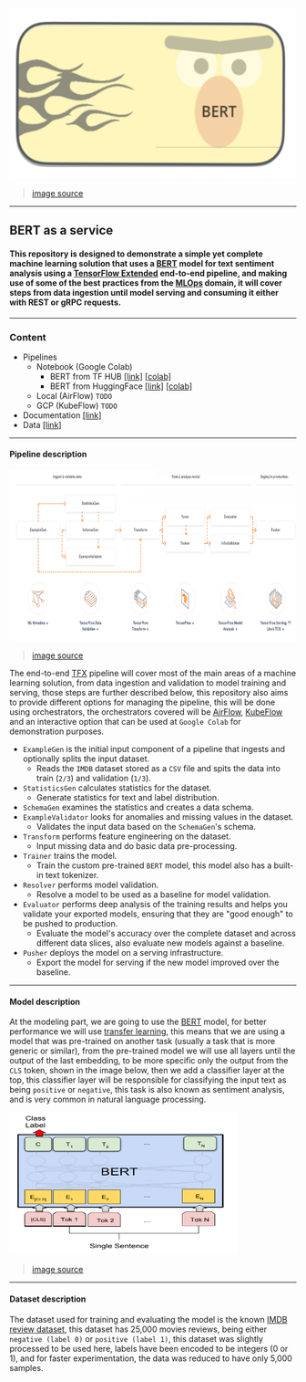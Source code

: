 <img src="https://github.com/dimitreOliveira/bert-as-a-service_TFX/blob/main/Assets/bert_icon.png?raw=true" width="800" height="300">

> [image source](https://jalammar.github.io/illustrated-bert/)

---

## BERT as a service

#### This repository is designed to demonstrate a simple yet complete machine learning solution that uses a [BERT](https://github.com/google-research/bert) model for text sentiment analysis using a [TensorFlow Extended](https://www.tensorflow.org/tfx) end-to-end pipeline, and making use of some of the best practices from the [MLOps](https://en.wikipedia.org/wiki/MLOps) domain, it will cover steps from data ingestion until model serving and consuming it either with REST or gRPC requests.

---

### Content
- Pipelines
  - Notebook (Google Colab)
    - BERT from TF HUB [[link]](https://github.com/dimitreOliveira/bert-as-a-service_TFX/blob/main/Pipeline/Notebook%20(Google%20Colab)/BERT_as_a_service_TFX_Colab_(TF_HUB).ipynb) [[colab]](https://colab.research.google.com/drive/1_9zttTBbQaLDDAo8VbC9bgOKnw_vQNCf?usp=sharing)
    - BERT from HuggingFace [[link]](https://github.com/dimitreOliveira/bert-as-a-service_TFX/blob/main/Pipeline/Notebook%20(Google%20Colab)/BERT_as_a_service_TFX_Colab_(HuggingFace).ipynb) [[colab]](https://colab.research.google.com/drive/1XE5HqqMUihxX3DD7gsejYRmv5aUDRCyG?usp=sharing)
  - Local (AirFlow) `TODO`
  - GCP (KubeFlow) `TODO`
- Documentation [[link]](https://github.com/dimitreOliveira/bert-as-a-service_TFX/tree/main/Documentation)
- Data [[link]](https://github.com/dimitreOliveira/bert-as-a-service_TFX/tree/main/Data)

---

#### Pipeline description

<img src="https://github.com/dimitreOliveira/bert-as-a-service_TFX/blob/main/Assets/tfx_diagram.png?raw=true" width="1000" height="300">

> [image source](https://www.tensorflow.org/tfx)

The end-to-end [TFX](https://www.tensorflow.org/tfx) pipeline will cover most of the main areas of a machine learning solution, from data ingestion and validation to model training and serving, those steps are further described below, this repository also aims to provide different options for managing the pipeline, this will be done using orchestrators, the orchestrators covered will be [AirFlow](https://airflow.apache.org/), [KubeFlow](https://www.kubeflow.org/) and an interactive option that can be used at `Google Colab` for demonstration purposes.

- `ExampleGen` is the initial input component of a pipeline that ingests and optionally splits the input dataset.
  - Reads the `IMDB` dataset stored as a `CSV` file and spits the data into train (`2/3`) and validation (`1/3`).
- `StatisticsGen` calculates statistics for the dataset.
  - Generate statistics for text and label distribution.
- `SchemaGen` examines the statistics and creates a data schema.
- `ExampleValidator` looks for anomalies and missing values in the dataset.
  - Validates the input data based on the `SchemaGen`'s schema.
- `Transform` performs feature engineering on the dataset.
  - Input missing data and do basic data pre-processing.
- `Trainer` trains the model.
  - Train the custom pre-trained `BERT` model, this model also has a built-in text tokenizer.
- `Resolver` performs model validation.
  - Resolve a model to be used as a baseline for model validation.
- `Evaluator` performs deep analysis of the training results and helps you validate your exported models, ensuring that they are "good enough" to be pushed to production.
  - Evaluate the model's accuracy over the complete dataset and across different data slices, also evaluate new models against a baseline.
- `Pusher` deploys the model on a serving infrastructure.
  - Export the model for serving if the new model improved over the baseline.

---

#### Model description

At the modeling part, we are going to use the [BERT](https://github.com/google-research/bert) model, for better performance we will use [transfer learning](https://en.wikipedia.org/wiki/Transfer_learning), this means that we are using a model that was pre-trained on another task (usually a task that is more generic or similar), from the pre-trained model we will use all layers until the output of the last embedding, to be more specific only the output from the `CLS` token, shown in the image below, then we add a classifier layer at the top, this classifier layer will be responsible for classifying the input text as being `positive` or `negative`, this task is also known as sentiment analysis, and is very common in natural language processing.

<img src="https://github.com/dimitreOliveira/bert-as-a-service_TFX/blob/main/Assets/bert_sent_diagram.png?raw=true" width="400" height="250">

> [image source](https://github.com/chrisjmccormick/chrisjmccormick.github.io/blob/master/_posts/2019-07-22-BERT-fine-tuning.md)

---

#### Dataset description

The dataset used for training and evaluating the model is the known [IMDB review dataset](https://ai.stanford.edu/~amaas/data/sentiment/), this dataset has 25,000 movies reviews, being either `negative (label 0)` or `positive (label 1)`, this dataset was slightly processed to be used here, labels have been encoded to be integers (0 or 1), and for faster experimentation, the data was reduced to have only 5,000 samples.
